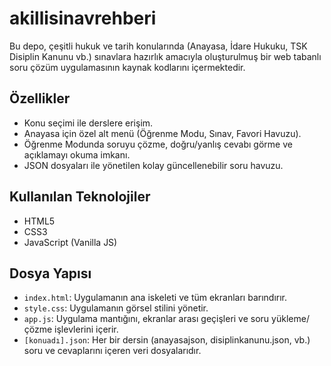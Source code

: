 # akillisinavrehberi

Bu depo, çeşitli hukuk ve tarih konularında (Anayasa, İdare Hukuku, TSK Disiplin Kanunu vb.) sınavlara hazırlık amacıyla oluşturulmuş bir web tabanlı soru çözüm uygulamasının kaynak kodlarını içermektedir.

## Özellikler

- Konu seçimi ile derslere erişim.
- Anayasa için özel alt menü (Öğrenme Modu, Sınav, Favori Havuzu).
- Öğrenme Modunda soruyu çözme, doğru/yanlış cevabı görme ve açıklamayı okuma imkanı.
- JSON dosyaları ile yönetilen kolay güncellenebilir soru havuzu.

## Kullanılan Teknolojiler

- HTML5
- CSS3
- JavaScript (Vanilla JS)

## Dosya Yapısı

- `index.html`: Uygulamanın ana iskeleti ve tüm ekranları barındırır.
- `style.css`: Uygulamanın görsel stilini yönetir.
- `app.js`: Uygulama mantığını, ekranlar arası geçişleri ve soru yükleme/çözme işlevlerini içerir.
- `[konuadı].json`: Her bir dersin (anayasajson, disiplinkanunu.json, vb.) soru ve cevaplarını içeren veri dosyalarıdır.
